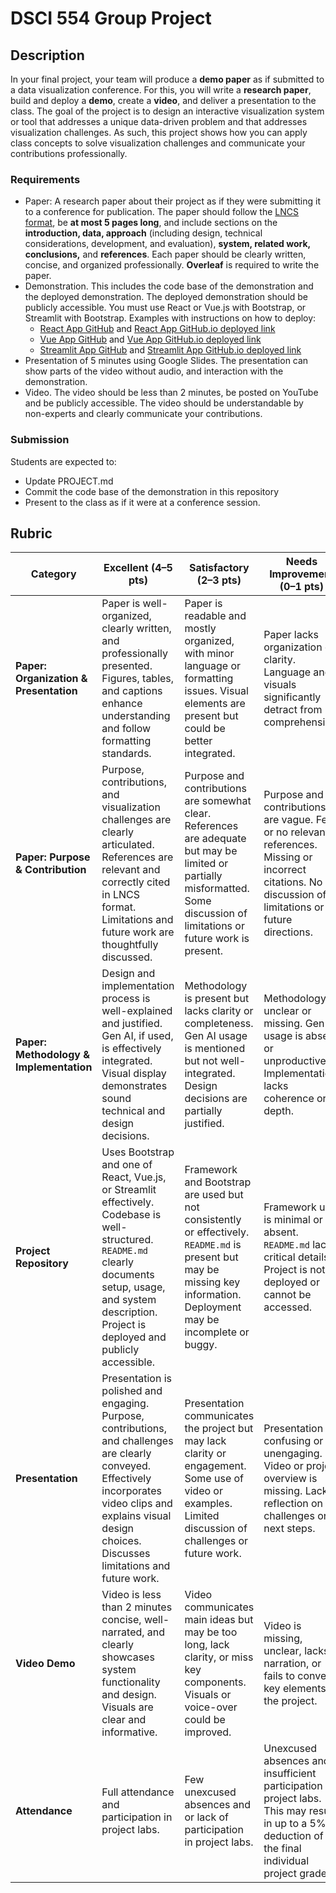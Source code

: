 # DSCI 554 Group Project

## Description

In your final project, your team will produce a **demo paper** as if submitted to a data visualization conference. For this, you will write a **research paper**, build and deploy a **demo**, create a **video**, and deliver a presentation to the class. The goal of the project is to design an interactive visualization system or tool that addresses a unique data-driven problem and that addresses visualization challenges. As such, this project shows how you can apply class concepts to solve visualization challenges and communicate your contributions professionally.

### Requirements

- Paper: A research paper about their project as if they were submitting it to a conference for publication. The paper should follow the [LNCS format](http://www.springer.com/computer/lncs?SGWID=0-164-6-793341-0), be **at most 5 pages long**, and include sections on the **introduction, data, approach** (including design, technical considerations, development, and evaluation), **system, related work, conclusions,** and **references**. Each paper should be clearly written, concise, and organized professionally. **Overleaf** is required to write the paper. 
- Demonstration. This includes the code base of the demonstration and the deployed demonstration. The deployed demonstration should be publicly accessible. You must use React or Vue.js with Bootstrap, or Streamlit with Bootstrap. Examples with instructions on how to deploy:
    - [React App GitHub](https://github.com/dsci-554/react-example) and [React App GitHub.io deployed link](https://dsci-554.github.io/react-example)
    - [Vue App GitHub](https://github.com/dsci-554/vue-example) and [Vue App GitHub.io deployed link](https://dsci-554.github.io/vue-example)
    - [Streamlit App GitHub](https://github.com/dsci-554/streamlit-example) and [Streamlit App GitHub.io deployed link](https://dsci-554.streamlit.app/)
- Presentation of 5 minutes using Google Slides. The presentation can show parts of the video without audio, and interaction with the demonstration.
- Video. The video should be less than 2 minutes, be posted on YouTube and be publicly accessible. The video should be understandable by non-experts and clearly communicate your contributions.

### Submission

Students are expected to:

- Update PROJECT.md
- Commit the code base of the demonstration in this repository
- Present to the class as if it were at a conference session.

## Rubric

| **Category** | **Excellent (4–5 pts)** | **Satisfactory (2–3 pts)** | **Needs Improvement (0–1 pts)** |
|--------------|--------------------------|------------------------------|----------------------------------|
| **Paper: Organization & Presentation** | Paper is well-organized, clearly written, and professionally presented. Figures, tables, and captions enhance understanding and follow formatting standards. | Paper is readable and mostly organized, with minor language or formatting issues. Visual elements are present but could be better integrated. | Paper lacks organization or clarity. Language and visuals significantly detract from comprehension. |
| **Paper: Purpose & Contribution** | Purpose, contributions, and visualization challenges are clearly articulated. References are relevant and correctly cited in LNCS format. Limitations and future work are thoughtfully discussed. | Purpose and contributions are somewhat clear. References are adequate but may be limited or partially misformatted. Some discussion of limitations or future work is present. | Purpose and contributions are vague. Few or no relevant references. Missing or incorrect citations. No discussion of limitations or future directions. |
| **Paper: Methodology & Implementation** | Design and implementation process is well-explained and justified. Gen AI, if used, is effectively integrated. Visual display demonstrates sound technical and design decisions. | Methodology is present but lacks clarity or completeness. Gen AI usage is mentioned but not well-integrated. Design decisions are partially justified. | Methodology is unclear or missing. Gen AI usage is absent or unproductive. Implementation lacks coherence or depth. |
| **Project Repository** | Uses Bootstrap and one of React, Vue.js, or Streamlit effectively. Codebase is well-structured. `README.md` clearly documents setup, usage, and system description. Project is deployed and publicly accessible. | Framework and Bootstrap are used but not consistently or effectively. `README.md` is present but may be missing key information. Deployment may be incomplete or buggy. | Framework use is minimal or absent. `README.md` lacks critical details. Project is not deployed or cannot be accessed. |
| **Presentation** | Presentation is polished and engaging. Purpose, contributions, and challenges are clearly conveyed. Effectively incorporates video clips and explains visual design choices. Discusses limitations and future work. | Presentation communicates the project but may lack clarity or engagement. Some use of video or examples. Limited discussion of challenges or future work. | Presentation is confusing or unengaging. Video or project overview is missing. Lacks reflection on challenges or next steps. |
| **Video Demo** | Video is less than 2 minutes concise, well-narrated, and clearly showcases system functionality and design. Visuals are clear and informative. | Video communicates main ideas but may be too long, lack clarity, or miss key components. Visuals or voice-over could be improved. | Video is missing, unclear, lacks narration, or fails to convey key elements of the project. |
| **Attendance** | Full attendance and participation in project labs. | Few unexcused absences and or lack of participation in project labs. | Unexcused absences and insufficient participation in project labs. This may result in up to a 5% deduction of the final individual project grade. |
